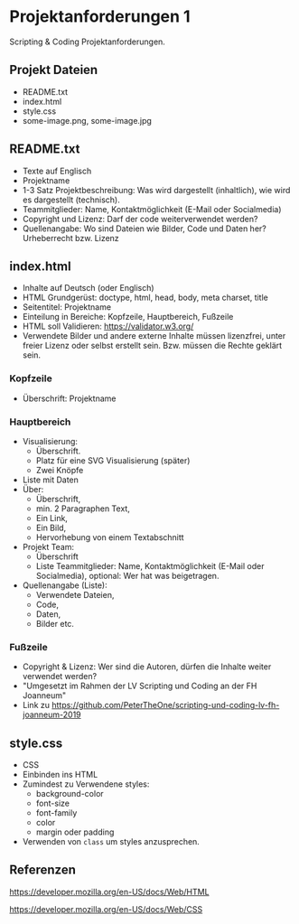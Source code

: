 Projektanforderungen 1
======================

Scripting & Coding Projektanforderungen.


Projekt Dateien
---------------

 - README.txt
 - index.html
 - style.css
 - some-image.png, some-image.jpg


README.txt
---------

 - Texte auf Englisch
 - Projektname
 - 1-3 Satz Projektbeschreibung: Was wird dargestellt (inhaltlich), 
 wie wird es dargestellt (technisch).
 - Teammitglieder: Name, Kontaktmöglichkeit (E-Mail oder Socialmedia)
 - Copyright und Lizenz: Darf der code weiterverwendet werden?
 - Quellenangabe: Wo sind Dateien wie Bilder, Code und Daten her? Urheberrecht bzw. Lizenz


index.html
----------

 - Inhalte auf Deutsch (oder Englisch)
 - HTML Grundgerüst: doctype, html, head, body, meta charset, title
 - Seitentitel: Projektname
 - Einteilung in Bereiche: Kopfzeile, Hauptbereich, Fußzeile
 - HTML soll Validieren: https://validator.w3.org/
 - Verwendete Bilder und andere externe Inhalte müssen lizenzfrei, unter freier Lizenz oder 
 selbst erstellt sein. Bzw. müssen die Rechte geklärt sein.
 
 
### Kopfzeile

 - Überschrift: Projektname
 
 
### Hauptbereich

 - Visualisierung:
   - Überschrift.
   - Platz für eine SVG Visualisierung (später)
   - Zwei Knöpfe
 - Liste mit Daten
 - Über:
   - Überschrift,
   - min. 2 Paragraphen Text,
   - Ein Link, 
   - Ein Bild, 
   - Hervorhebung von einem Textabschnitt
 - Projekt Team:
   - Überschrift
   - Liste Teammitglieder: Name, Kontaktmöglichkeit (E-Mail oder Socialmedia), optional: Wer hat was beigetragen.
 - Quellenangabe (Liste):
   - Verwendete Dateien,
   - Code,
   - Daten,
   - Bilder etc.
 
 
### Fußzeile

 - Copyright & Lizenz: Wer sind die Autoren, dürfen die Inhalte weiter verwendet werden?
 - "Umgesetzt im Rahmen der LV Scripting und Coding an der FH Joanneum"
 - Link zu https://github.com/PeterTheOne/scripting-und-coding-lv-fh-joanneum-2019


style.css
---------

 - CSS
 - Einbinden ins HTML
 - Zumindest zu Verwendene styles:
   - background-color
   - font-size
   - font-family
   - color
   - margin oder padding
 - Verwenden von `class` um styles anzusprechen.


Referenzen
----------

https://developer.mozilla.org/en-US/docs/Web/HTML

https://developer.mozilla.org/en-US/docs/Web/CSS
